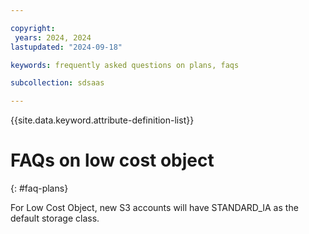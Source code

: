 ```yaml
---

copyright:
 years: 2024, 2024
lastupdated: "2024-09-18"

keywords: frequently asked questions on plans, faqs

subcollection: sdsaas

---
```


{{site.data.keyword.attribute-definition-list}}

# FAQs on low cost object
{: #faq-plans}



For Low Cost Object, new S3 accounts will have STANDARD_IA as the default storage class.
